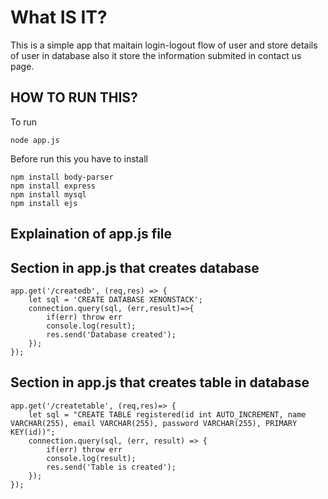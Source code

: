 # What IS IT?
This is a simple app that maitain login-logout flow of user and store details of user in database
also it store the information submited in contact us page.  

## HOW TO RUN THIS?
To run 

````
node app.js
````

Before run this you have to install 

````
npm install body-parser
npm install express
npm install mysql
npm install ejs 
````

## Explaination of app.js file

## Section in app.js that creates database

````node
app.get('/createdb', (req,res) => {
    let sql = 'CREATE DATABASE XENONSTACK';
    connection.query(sql, (err,result)=>{
        if(err) throw err
        console.log(result);
        res.send('Database created');
    });
});
````

## Section in app.js that creates table in database

````node
app.get('/createtable', (req,res)=> {
    let sql = "CREATE TABLE registered(id int AUTO_INCREMENT, name VARCHAR(255), email VARCHAR(255), password VARCHAR(255), PRIMARY KEY(id))";
    connection.query(sql, (err, result) => {
        if(err) throw err
        console.log(result);
        res.send('Table is created');
    });
});
````
 